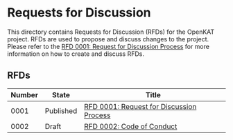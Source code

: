# Requests for Discussion

This directory contains Requests for Discussion (RFDs) for the OpenKAT project.
RFDs are used to propose and discuss changes to the project. Please refer to
the [RFD 0001: Request for Discussion Process](0001-rfd.md) for more information
on how to create and discuss RFDs.

## RFDs

| Number | State     | Title                                                   |
| ------ | --------- | ------------------------------------------------------- |
| 0001   | Published | [RFD 0001: Request for Discussion Process](0001-rfd.md) |
| 0002   | Draft     | [RFD 0002: Code of Conduct](0002-code-of-conduct.md)    |
